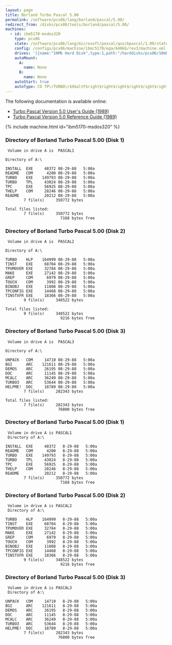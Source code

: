 ```yaml
---
layout: page
title: Borland Turbo Pascal 5.00
permalink: /software/pcx86/lang/borland/pascal/5.00/
redirect_from: /disks/pcx86/tools/borland/pascal/5.00/
machines:
  - id: ibm5170-msdos320
    type: pcx86
    state: /software/pcx86/lang/microsoft/pascal/quickpascal/1.00/state.json
    config: /configs/pcx86/machine/ibm/5170/ega/640kb/rev3/machine.xml
    drives: '[{name:"10Mb Hard Disk",type:1,path:"/harddisks/pcx86/10mb/MSDOS320-C400.json"}]'
    autoMount:
      A:
        name: None
      B:
        name: None
    autoStart: true
    autoType: CD TP\rTURBO\r$9$altF$right$right$right$right$right$right$right
---
```


The following documentation is available online:

- [Turbo Pascal Version 5.0 User's Guide (1989)](http://bitsavers.org/pdf/borland/turbo_pascal/Turbo_Pascal_Version_5.0_Users_Guide_1989.pdf)
- [Turbo Pascal Version 5.0 Reference Guide (1989)](http://bitsavers.org/pdf/borland/turbo_pascal/Turbo_Pascal_Version_5.0_Reference_Guide_1989.pdf)

{% include machine.html id="ibm5170-msdos320" %}

### Directory of Borland Turbo Pascal 5.00 (Disk 1)

     Volume in drive A is  PASCAL1   
    
    Directory of A:\
    
    INSTALL  EXE     48372 08-29-88   5:00a
    README   COM      4200 08-29-88   5:00a
    TURBO    EXE    149793 08-29-88   5:00a
    TURBO    TPL     43024 08-29-88   5:00a
    TPC      EXE     56925 08-29-88   5:00a
    THELP    COM     28246 08-29-88   5:00a
    README           20212 08-29-88   5:00a
            7 file(s)     350772 bytes
    
    Total files listed:
            7 file(s)     350772 bytes
                            7168 bytes free

### Directory of Borland Turbo Pascal 5.00 (Disk 2)

     Volume in drive A is  PASCAL2   
    
    Directory of A:\
    
    TURBO    HLP    164999 08-29-88   5:00a
    TINST    EXE     68704 08-29-88   5:00a
    TPUMOVER EXE     32784 08-29-88   5:00a
    MAKE     EXE     27142 08-29-88   5:00a
    GREP     COM      6979 08-29-88   5:00a
    TOUCH    COM      3992 08-29-88   5:00a
    BINOBJ   EXE     11088 08-29-88   5:00a
    TPCONFIG EXE     14468 08-29-88   5:00a
    TINSTXFR EXE     18366 08-29-88   5:00a
            9 file(s)     348522 bytes
    
    Total files listed:
            9 file(s)     348522 bytes
                            9216 bytes free

### Directory of Borland Turbo Pascal 5.00 (Disk 3)

     Volume in drive A is  PASCAL3   
    
    Directory of A:\
    
    UNPACK   COM     14710 08-29-88   5:00a
    BGI      ARC    121611 08-29-88   5:00a
    DEMOS    ARC     26195 08-29-88   5:00a
    DOC      ARC     11145 08-29-88   5:00a
    MCALC    ARC     36249 08-29-88   5:00a
    TURBO3   ARC     53644 08-29-88   5:00a
    HELPME!  DOC     18789 08-29-88   5:00a
            7 file(s)     282343 bytes
    
    Total files listed:
            7 file(s)     282343 bytes
                           76800 bytes free

### Directory of Borland Turbo Pascal 5.00 (Disk 1)

     Volume in drive A is PASCAL1
     Directory of A:\

    INSTALL  EXE     48372   8-29-88   5:00a
    README   COM      4200   8-29-88   5:00a
    TURBO    EXE    149793   8-29-88   5:00a
    TURBO    TPL     43024   8-29-88   5:00a
    TPC      EXE     56925   8-29-88   5:00a
    THELP    COM     28246   8-29-88   5:00a
    README           20212   8-29-88   5:00a
            7 file(s)     350772 bytes
                            7168 bytes free

### Directory of Borland Turbo Pascal 5.00 (Disk 2)

     Volume in drive A is PASCAL2
     Directory of A:\

    TURBO    HLP    164999   8-29-88   5:00a
    TINST    EXE     68704   8-29-88   5:00a
    TPUMOVER EXE     32784   8-29-88   5:00a
    MAKE     EXE     27142   8-29-88   5:00a
    GREP     COM      6979   8-29-88   5:00a
    TOUCH    COM      3992   8-29-88   5:00a
    BINOBJ   EXE     11088   8-29-88   5:00a
    TPCONFIG EXE     14468   8-29-88   5:00a
    TINSTXFR EXE     18366   8-29-88   5:00a
            9 file(s)     348522 bytes
                            9216 bytes free

### Directory of Borland Turbo Pascal 5.00 (Disk 3)

     Volume in drive A is PASCAL3
     Directory of A:\

    UNPACK   COM     14710   8-29-88   5:00a
    BGI      ARC    121611   8-29-88   5:00a
    DEMOS    ARC     26195   8-29-88   5:00a
    DOC      ARC     11145   8-29-88   5:00a
    MCALC    ARC     36249   8-29-88   5:00a
    TURBO3   ARC     53644   8-29-88   5:00a
    HELPME!  DOC     18789   8-29-88   5:00a
            7 file(s)     282343 bytes
                           76800 bytes free
